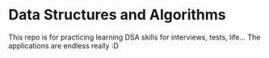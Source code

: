 # Data Structures and Algorithms

This repo is for practicing learning DSA skills for interviews, tests, life... The applications are endless really :D